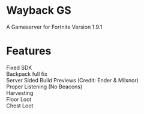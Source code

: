 # Wayback GS
A Gameserver for Fortnite Version 1.9.1
# Features
Fixed SDK
<br>
Backpack full fix
<br>
Server Sided Build Previews (Credit: Ender & Milxnor)
<br>
Proper Listening (No Beacons)
<br>
Harvesting
<br>
Floor Loot
<br>
Chest Loot
